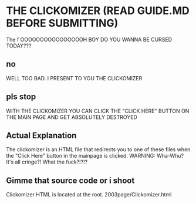 # THE CLICKOMIZER (READ GUIDE.MD BEFORE SUBMITTING)

The f
OOOOOOOOOOOOOOOOH BOY DO YOU WANNA BE CURSED TODAY???

## no

WELL TOO BAD. I PRESENT TO YOU THE CLICKOMIZER

## pls stop

WITH THE CLICKOMIZER YOU CAN CLICK THE "CLICK HERE" BUTTON ON THE MAIN PAGE AND GET ABSOLUTELY DESTROYED

## Actual Explanation

The clickomizer is an HTML file that redirects you to one of these files when the "Click Here" button in the mainpage is clicked. WARNING: Wha-Whu? It's all cringe?! What the fuck?!?!?

## Gimme that source code or i shoot

Clickomizer HTML is located at the root. 2003page/Clickomizer.html
